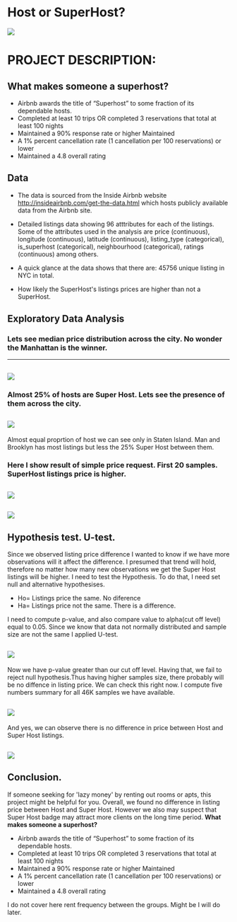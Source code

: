 # Host or SuperHost?
![](https://github.com/evgenygrobov/AIRBNB_NYC/blob/main/pictures/ny_baby.jpeg)
# PROJECT DESCRIPTION: 
## What makes someone a superhost?
* Airbnb awards the title of “Superhost” to some fraction of its dependable hosts. 
* Completed at least 10 trips OR completed 3 reservations that total at least 100 nights 
* Maintained a 90% response rate or higher Maintained 
* A 1% percent cancellation rate (1 cancellation per 100 reservations) or lower
* Maintained a 4.8 overall rating

## Data
* The data is sourced from the Inside Airbnb website http://insideairbnb.com/get-the-data.html which hosts publicly available data from the Airbnb site.

 * Detailed listings data showing 96 atttributes for each of the listings. Some of the attributes used in the analysis are price (continuous), longitude (continuous), latitude (continuous), listing_type (categorical), is_superhost (categorical), neighbourhood (categorical), ratings (continuous) among others.

* A quick glance at the data shows that there are: 45756 unique listing in NYC in total.
* How likely the SuperHost's listings prices are higher than not a SuperHost.

## Exploratory Data Analysis

### Lets see median price distribution across the city. No wonder the Manhattan is the winner.
---

![](https://github.com/evgenygrobov/Host_or_SuperHost/blob/main/images/price%20nyc.png)
---


### Almost 25% of hosts are Super Host. Lets see the presence of them across the city.
![](https://github.com/evgenygrobov/Host_or_SuperHost/blob/main/images/hostsPortion.png)
---

Almost equal proprtion of host we can see only in Staten Island. Man and Brooklyn has most listings but less the 25% Super Host between them.

### Here I show result of simple price request. First 20 samples. SuperHost listings price is higher. 

![](https://github.com/evgenygrobov/Host_or_SuperHost/blob/main/images/first_20.png)
---

![](https://github.com/evgenygrobov/Host_or_SuperHost/blob/main/images/first_20numbers.png)
---

## Hypothesis test. U-test.

Since we observed listing price difference I wanted to know if we have more observations will it affect the difference.
I presumed that trend will hold, therefore no matter how many new observations we get the Super Host listings will be higher. 
I need to test the Hypothesis. To do that, I need set null and alternative hypothesises.

* Ho= Listings price the same. No diference
* Ha= Listings price not the same. There is a difference.

I need to compute p-value, and also compare value to alpha(cut off level) equal to 0.05. 
Since we know that data not normally distributed and sample size are not the same I applied U-test.


![](https://github.com/evgenygrobov/Host_or_SuperHost/blob/main/images/U_test.png)
---

Now we have p-value greater than our cut off level. Having that, we fail to reject null hypothesis.Thus having higher samples size, there probably will be no diffence in listing price. 
We can check this right now. I compute five numbers summary for all 46K samples we have available.

![](https://github.com/evgenygrobov/Host_or_SuperHost/blob/main/images/STATISTICS.png)
---

And yes, we can observe there is no difference in price between Host and Super Host listings.


![](https://github.com/evgenygrobov/Host_or_SuperHost/blob/main/images/statistical%20view%20on%20price%20distribition.png)
---

## Conclusion. 
If someone seeking for 'lazy money' by renting out rooms or apts, this project might be helpful for you. Overall, we found no difference in listing price between Host and Super Host.
However we also may suspect that Super Host badge may attract more clients on the long time period.
**What makes someone a superhost?** 
* Airbnb awards the title of “Superhost” to some fraction of its dependable hosts. 
* Completed at least 10 trips OR completed 3 reservations that total at least 100 nights 
* Maintained a 90% response rate or higher Maintained 
* A 1% percent cancellation rate (1 cancellation per 100 reservations) or lower
* Maintained a 4.8 overall rating

I do not cover here rent frequency between the groups. Might be I will do later.
